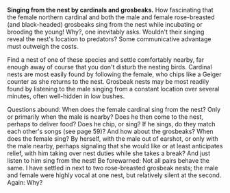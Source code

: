 **Singing from the nest by cardinals and grosbeaks.** How fascinating that the female northern cardinal and both the male and female rose-breasted (and black-headed) grosbeaks sing from the nest while incubating or brooding the young! Why?, one inevitably asks. Wouldn't their singing reveal the nest's location to predators? Some communicative advantage must outweigh the costs.

Find a nest of one of these species and settle comfortably nearby, far enough away of course that you don't disturb the nesting birds. Cardinal nests are most easily found by following the female, who chips like a Geiger counter as she returns to the nest. Grosbeak nests  may be most readily found by listening to the male singing from a constant location over several minutes, often well-hidden in low bushes.

Questions abound: When does the female cardinal sing from the nest? Only or primarily when the male is nearby? Does he then come to the nest, perhaps to deliver food? Does he chip, or sing? If he sings, do they match each other's songs (see page 59)? And how about the grosbeaks? When does the female sing? By herself, with the male out of earshot, or only with the male nearby, perhaps signaling that she would like or at least anticipates relief, with him taking over nest duties while she takes a break? And just listen to him sing from the nest! Be forewarned: Not all pairs behave the same. I have settled in next to two rose-breasted grosbeak nests; the male and female were highly vocal at one nest, but relatively silent at the second. Again: Why?
